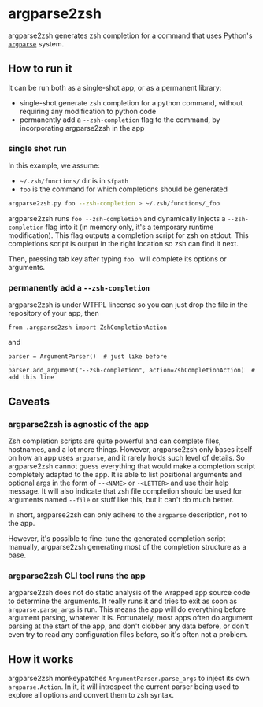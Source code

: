 # argparse2zsh

argparse2zsh generates zsh completion for a command that uses Python's [`argparse`](https://docs.python.org/3/library/argparse.html) system.

## How to run it

It can be run both as a single-shot app, or as a permanent library:

- single-shot generate zsh completion for a python command, without requiring any modification to python code
- permanently add a `--zsh-completion` flag to the command, by incorporating argparse2zsh in the app

### single shot run

In this example, we assume:

- `~/.zsh/functions/` dir is in `$fpath`
- `foo` is the command for which completions should be generated

```sh
argparse2zsh.py foo --zsh-completion > ~/.zsh/functions/_foo
```

argparse2zsh runs `foo --zsh-completion` and dynamically injects a `--zsh-completion` flag into it (in memory only, it's a temporary runtime modification).
This flag outputs a completion script for zsh on stdout.
This completions script is output in the right location so zsh can find it next.

Then, pressing tab key after typing `foo ` will complete its options or arguments.

### permanently add a `--zsh-completion`

argparse2zsh is under WTFPL lincense so you can just drop the file in the repository of your app, then

```
from .argparse2zsh import ZshCompletionAction
```

and

```
parser = ArgumentParser()  # just like before
...
parser.add_argument("--zsh-completion", action=ZshCompletionAction)  # add this line
```

## Caveats

### argparse2zsh is agnostic of the app

Zsh completion scripts are quite powerful and can complete files, hostnames, and a lot more things.
However, argparse2zsh only bases itself on how an app uses `argparse`, and it rarely holds such level of details.
So argparse2zsh cannot guess everything that would make a completion script completely adapted to the app.
It is able to list positional arguments and optional args in the form of `--<NAME>` or `-<LETTER>` and use their help message.
It will also indicate that zsh file completion should be used for arguments named `--file` or stuff like this, but it can't do much better.

In short, argparse2zsh can only adhere to the `argparse` description, not to the app.

However, it's possible to fine-tune the generated completion script manually, argparse2zsh generating most of the completion structure as a base.

### argparse2zsh CLI tool runs the app

argparse2zsh does not do static analysis of the wrapped app source code to determine the arguments.
It really runs it and tries to exit as soon as `argparse.parse_args` is run.
This means the app will do everything before argument parsing, whatever it is.
Fortunately, most apps often do argument parsing at the start of the app, and don't clobber any data before, or don't even try to read any configuration files before, so it's often not a problem.

## How it works

argparse2zsh monkeypatches `ArgumentParser.parse_args` to inject its own `argparse.Action`.
In it, it will introspect the current parser being used to explore all options and convert them to zsh syntax.
